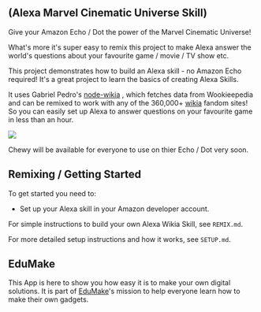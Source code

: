 ## (Alexa Marvel Cinematic Universe Skill)

Give your Amazon Echo / Dot the power of the Marvel Cinematic Universe!

What's more it's super easy to remix this project to make Alexa answer the world's questions about your favourite game / movie / TV show etc.

This project demonstrates how to build an Alexa skill - no Amazon Echo required! It's a great project to learn the basics of creating Alexa Skills. 

It uses Gabriel Pedro's [node-wikia](https://github.com/gpedro/node-wikia) , which fetches data from Wookieepedia and can be remixed to work with any of the 360,000+ [wikia](http://wikia.com/) fandom sites! So you can easily set up Alexa to answer questions on your favourite game in less than an hour.

![](https://cdn.gomix.com/681cc882-059d-4b05-a1f6-6cbc099cc79c%2FalexaSkillGIF.gif)

Chewy will be available for everyone to use on thier Echo / Dot very soon.

## Remixing / Getting Started
To get started you need to:
- Set up your Alexa skill in your Amazon developer account.

For simple instructions to build your own Alexa Wikia Skill, see `REMIX.md`.

For more detailed setup instructions and how it works, see `SETUP.md`.

## EduMake
This App is here to show you how easy it is to make your own digital solutions. It is part of [EduMake](https://edumake.org/)'s mission to help everyone learn how to make their own gadgets.